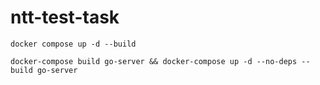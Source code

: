 # ntt-test-task

`docker compose up -d --build`

`docker-compose build go-server && docker-compose up -d --no-deps --build go-server`